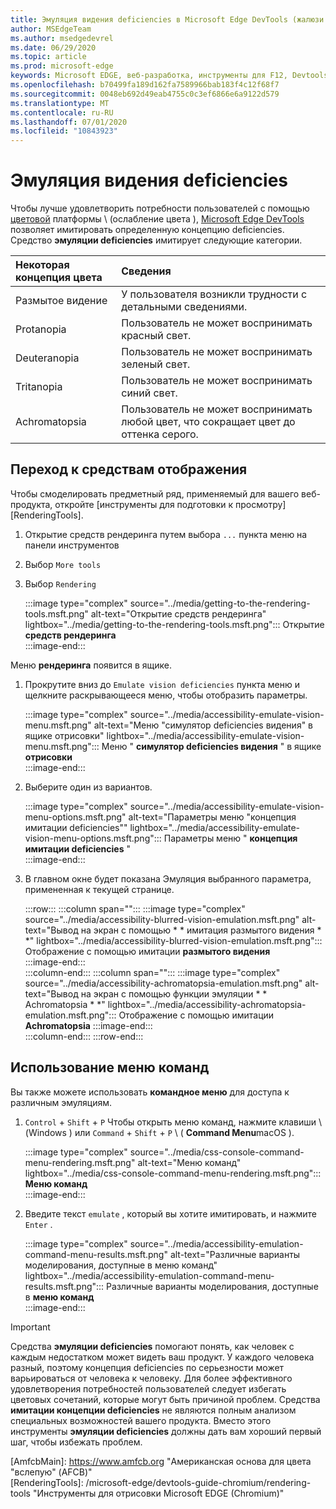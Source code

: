 ```yaml
---
title: Эмуляция видения deficiencies в Microsoft Edge DevTools (жалюзи цвета)
author: MSEdgeTeam
ms.author: msedgedevrel
ms.date: 06/29/2020
ms.topic: article
ms.prod: microsoft-edge
keywords: Microsoft EDGE, веб-разработка, инструменты для F12, Devtools
ms.openlocfilehash: b70499fa189d162fa7589966bab183f4c12f68f7
ms.sourcegitcommit: 0048eb692d49eab4755c0c3ef6866e6a9122d579
ms.translationtype: MT
ms.contentlocale: ru-RU
ms.lasthandoff: 07/01/2020
ms.locfileid: "10843923"
---
```

# Эмуляция видения deficiencies

Чтобы лучше удовлетворить потребности пользователей с помощью [цветовой][ColorblindawarenessMain] платформы \ (ослабление цвета \), [Microsoft Edge DevTools][MicrosoftEdgeDevTools] позволяет имитировать определенную концепцию deficiencies.  Средство **эмуляции deficiencies** имитирует следующие категории.  

| Некоторая концепция цвета | Сведения |  
|:--- |:--- |  
| Размытое видение | У пользователя возникли трудности с детальными сведениями. |   
| Protanopia | Пользователь не может воспринимать красный свет. |  
| Deuteranopia | Пользователь не может воспринимать зеленый свет. |  
| Tritanopia | Пользователь не может воспринимать синий свет. |  
| Achromatopsia | Пользователь не может воспринимать любой цвет, что сокращает цвет до оттенка серого. |  

## Переход к средствам отображения  

Чтобы смоделировать предметный ряд, применяемый для вашего веб-продукта, откройте [инструменты для подготовки к просмотру][RenderingTools].  

1.  Открытие средств рендеринга путем выбора `...` пункта меню на панели инструментов  
1.  Выбор `More tools`  
1.  Выбор `Rendering`  
    
    :::image type="complex" source="../media/getting-to-the-rendering-tools.msft.png" alt-text="Открытие средств рендеринга" lightbox="../media/getting-to-the-rendering-tools.msft.png":::
       Открытие **средств рендеринга**  
    :::image-end:::  

Меню **рендеринга** появится в ящике.  

1.  Прокрутите вниз до `Emulate vision deficiencies` пункта меню и щелкните раскрывающееся меню, чтобы отобразить параметры.  
    
    :::image type="complex" source="../media/accessibility-emulate-vision-menu.msft.png" alt-text="Меню "симулятор deficiencies видения" в ящике отрисовки" lightbox="../media/accessibility-emulate-vision-menu.msft.png":::
       Меню " **симулятор deficiencies видения** " в ящике **отрисовки**  
    :::image-end:::  
    
1.  Выберите один из вариантов.  
    
    :::image type="complex" source="../media/accessibility-emulate-vision-menu-options.msft.png" alt-text="Параметры меню "концепция имитации deficiencies"" lightbox="../media/accessibility-emulate-vision-menu-options.msft.png":::
       Параметры меню " **концепция имитации deficiencies** "  
    :::image-end:::  
    
1.  В главном окне будет показана Эмуляция выбранного параметра, примененная к текущей странице.  
    
    :::row:::
       :::column span="":::
          :::image type="complex" source="../media/accessibility-blurred-vision-emulation.msft.png" alt-text="Вывод на экран с помощью * * имитация размытого видения * *" lightbox="../media/accessibility-blurred-vision-emulation.msft.png":::
             Отображение с помощью имитации **размытого видения**  
          :::image-end:::  
       :::column-end:::
       :::column span="":::
          :::image type="complex" source="../media/accessibility-achromatopsia-emulation.msft.png" alt-text="Вывод на экран с помощью функции эмуляции * * Achromatopsia * *" lightbox="../media/accessibility-achromatopsia-emulation.msft.png":::
             Отображение с помощью имитации **Achromatopsia** :::image-end:::  
       :::column-end:::
    :::row-end:::
    
## Использование меню команд  

Вы также можете использовать **командное меню** для доступа к различным эмуляциям.  

1.  `Control` + `Shift` + `P` Чтобы открыть меню команд, нажмите клавиши \ (Windows \) или `Command` + `Shift` + `P` \ ( **Command Menu**macOS \).  
    
    :::image type="complex" source="../media/css-console-command-menu-rendering.msft.png" alt-text="Меню команд" lightbox="../media/css-console-command-menu-rendering.msft.png":::
       **Меню команд**  
    :::image-end:::  
    
1.  Введите текст `emulate` , который вы хотите имитировать, и нажмите `Enter` .  
    
    :::image type="complex" source="../media/accessibility-emulation-command-menu-results.msft.png" alt-text="Различные варианты моделирования, доступные в меню команд" lightbox="../media/accessibility-emulation-command-menu-results.msft.png":::
       Различные варианты моделирования, доступные в **меню команд**  
    :::image-end:::  
    
> [!IMPORTANT]
> Средства **эмуляции deficiencies** помогают понять, как человек с каждым недостатком может видеть ваш продукт.  У каждого человека разный, поэтому концепция deficiencies по серьезности может варьироваться от человека к человеку.  Для более эффективного удовлетворения потребностей пользователей следует избегать цветовых сочетаний, которые могут быть причиной проблем.  Средства **имитации концепции deficiencies** не являются полным анализом специальных возможностей вашего продукта.  Вместо этого инструменты **эмуляции deficiencies** должны дать вам хороший первый шаг, чтобы избежать проблем.  

<!-- links -->  

[MicrosoftEdgeDevTools]: /microsoft-edge/devtools-guide-chromium "Инструменты разработчика Microsoft EDGE (Chromium)"  
[ColorblindawarenessMain]: http://www.colourblindawareness.org "Организация, в которой вы осведомлены о цвете"  
[AmfcbMain]: https://www.amfcb.org "Американская основа для цвета "вслепую" (AFCB)"  
[RenderingTools]: /microsoft-edge/devtools-guide-chromium/rendering-tools "Инструменты для отрисовки Microsoft EDGE (Chromium)"  
